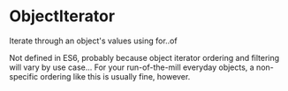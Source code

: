 # ObjectIterator
Iterate through an object's values using for..of

Not defined in ES6, probably because object iterator ordering and filtering will vary by use case...
For your run-of-the-mill everyday objects, a non-specific ordering like this is usually fine, however.

